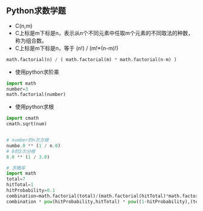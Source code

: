 ## Python求数学题
- C(n,m)
- C上标是m下标是n，表示从n个不同元素中任取m个元素的不同取法的种数，称为组合数。
- C上标是m下标是n，等于 (n!) / (m!*(n-m)!)
```python
math.factorial(n) / ( math.factorial(m) * math.factorial(n-m) )
```

- 使用python求阶乘
```python
import math
number=3
math.factorial(number)
```

- 使用python求根
```python
import cmath
cmath.sqrt(num)


# number的n次方根
numbe.0 ** (1 / n.0)
# 8的3次分根
8.0 ** (1 / 3.0)
```

```python
# 求概率
import math
total=7
hitTotal=1
hitProbability=0.1
combination=math.factorial(total)/(math.factorial(hitTotal)*math.factorial(total-hitTotal))
combination * pow(hitProbability,hitTotal) * pow((1-hitProbability),(total-hitTotal))
```